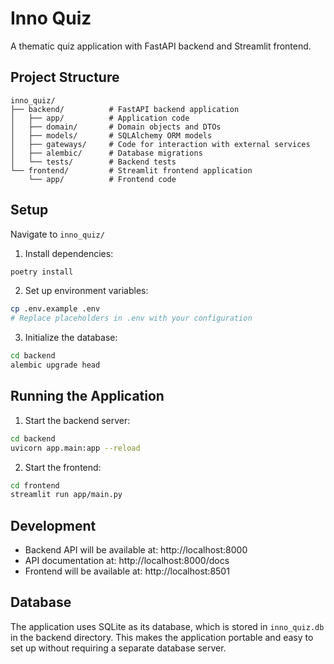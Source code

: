 # Inno Quiz

A thematic quiz application with FastAPI backend and Streamlit frontend.

## Project Structure

```
inno_quiz/
├── backend/          # FastAPI backend application
│   ├── app/          # Application code
│   ├── domain/       # Domain objects and DTOs
│   ├── models/       # SQLAlchemy ORM models
│   ├── gateways/     # Code for interaction with external services
│   ├── alembic/      # Database migrations
│   └── tests/        # Backend tests
└── frontend/         # Streamlit frontend application
    └── app/          # Frontend code
```

## Setup

Navigate to `inno_quiz/`

1. Install dependencies:
```bash
poetry install
```

2. Set up environment variables:
```bash
cp .env.example .env
# Replace placeholders in .env with your configuration
```

3. Initialize the database:
```bash
cd backend
alembic upgrade head
```

## Running the Application

1. Start the backend server:
```bash
cd backend
uvicorn app.main:app --reload
```

2. Start the frontend:
```bash
cd frontend
streamlit run app/main.py
```

## Development

- Backend API will be available at: http://localhost:8000
- API documentation at: http://localhost:8000/docs
- Frontend will be available at: http://localhost:8501 

## Database

The application uses SQLite as its database, which is stored in `inno_quiz.db` in the backend directory. This makes the application portable and easy to set up without requiring a separate database server.
